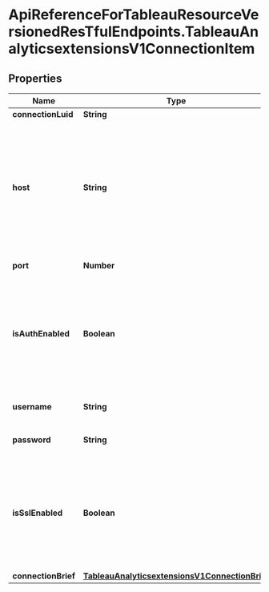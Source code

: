 # ApiReferenceForTableauResourceVersionedResTfulEndpoints.TableauAnalyticsextensionsV1ConnectionItem

## Properties

Name | Type | Description | Notes
------------ | ------------- | ------------- | -------------
**connectionLuid** | **String** |  | [optional] 
**host** | **String** | Required. The location of an external service (TabPy, Rserve, EINSTEIN_DISCOVERY, Generic API, or other) that responds to your analytics extension requests. The case sensitive value must be a URI, IPv4 or IPv6 address that is a maximum of 255 Unicode characters. | [optional] 
**port** | **Number** | Required. Integer between 1 and 65535. | [optional] 
**isAuthEnabled** | **Boolean** | For Tableau Online: The value is always true.     For on premise Tableau servers:  Optional. Set to true if authentication is enabled on the external service. If  true, username and password are required. Default is false. | [optional] 
**username** | **String** | For Tableau Online: A username is always required. | [optional] 
**password** | **String** | For Tableau Online: A password is always required. | [optional] 
**isSslEnabled** | **Boolean** | For Tableau Online: The value is always true.     For on premise Tableau servers:  Optional. Set to true if authentication is enabled on the external service. If  true, username and password are required. Default is false. | [optional] 
**connectionBrief** | [**TableauAnalyticsextensionsV1ConnectionBrief**](TableauAnalyticsextensionsV1ConnectionBrief.md) |  | [optional] 


